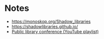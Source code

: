 


# Notes 
- https://monoskop.org/Shadow_libraries
- https://shadowlibraries.github.io/
- [Public library conference (YouTube playlist)](https://www.youtube.com/watch?v=ql_nWBldOl0&list=PLySosWMxhP06i8tVT8pntPo2ejMdKXate)
